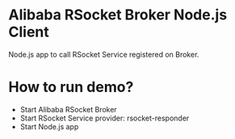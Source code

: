Alibaba RSocket Broker Node.js Client
=======================================

Node.js app to call RSocket Service registered on Broker.

# How to run demo?

* Start Alibaba RSocket Broker
* Start RSocket Service provider: rsocket-responder
* Start Node.js app

